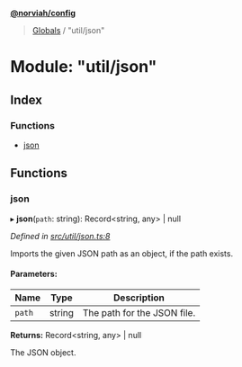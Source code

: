 **[@norviah/config](../README.md)**

> [Globals](../globals.md) / "util/json"

# Module: "util/json"

## Index

### Functions

* [json](_util_json_.md#json)

## Functions

### json

▸ **json**(`path`: string): Record\<string, any> \| null

*Defined in [src/util/json.ts:8](https://github.com/Norviah/config/blob/54727f7/src/util/json.ts#L8)*

Imports the given JSON path as an object, if the path exists.

#### Parameters:

Name | Type | Description |
------ | ------ | ------ |
`path` | string | The path for the JSON file. |

**Returns:** Record\<string, any> \| null

The JSON object.
